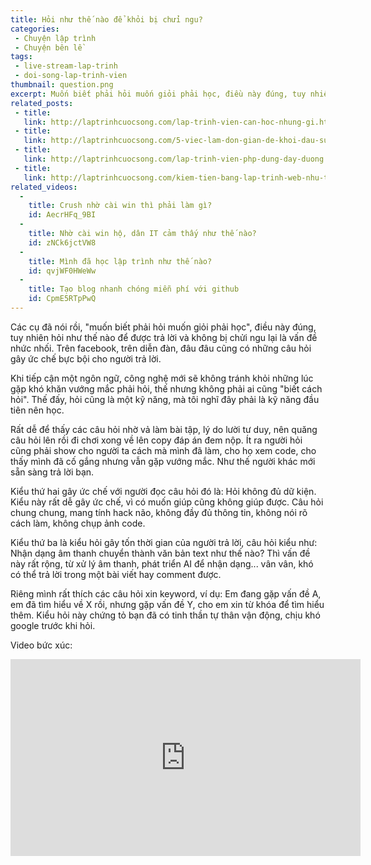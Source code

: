 ```yaml
---
title: Hỏi như thế nào để khỏi bị chửi ngu?
categories:
 - Chuyện lập trình
 - Chuyện bên lề
tags:
 - live-stream-lap-trinh
 - doi-song-lap-trinh-vien
thumbnail: question.png
excerpt: Muốn biết phải hỏi muốn giỏi phải học, điều này đúng, tuy nhiên hỏi như thế nào để được trả lời và không bị chửi ngu lại là vấn đề nhức nhối. Trên facebook, trên diễn đàn, đâu đâu cũng có những câu hỏi gây ức chế bực bội cho người trả lời.
related_posts:
 - title: 
   link: http://laptrinhcuocsong.com/lap-trinh-vien-can-hoc-nhung-gi.html
 - title: 
   link: http://laptrinhcuocsong.com/5-viec-lam-don-gian-de-khoi-dau-su-nghiep-lap-trinh-vien-nghiem-tuc.html
 - title: 
   link: http://laptrinhcuocsong.com/lap-trinh-vien-php-dung-day-duong.html
 - title: 
   link: http://laptrinhcuocsong.com/kiem-tien-bang-lap-trinh-web-nhu-the-nao.html
related_videos:
  -
    title: Crush nhờ cài win thì phải làm gì? 
    id: AecrHFq_9BI
  -
    title: Nhờ cài win hộ, dân IT cảm thấy như thế nào? 
    id: zNCk6jctVW8
  -
    title: Mình đã học lập trình như thế nào?
    id: qvjWF0HWeWw
  -
    title: Tạo blog nhanh chóng miễn phí với github
    id: CpmE5RTpPwQ
---
```


Các cụ đã nói rồi, "muốn biết phải hỏi muốn giỏi phải học", điều này đúng, tuy nhiên hỏi như thế nào để được trả lời và không bị chửi ngu lại là vấn đề nhức nhối. Trên facebook, trên diễn đàn, đâu đâu cũng có những câu hỏi gây ức chế bực bội cho người trả lời.

Khi tiếp cận một ngôn ngữ, công nghệ mới sẽ không tránh khỏi những lúc gặp khó khăn vướng mắc phải hỏi, thế nhưng không phải ai cũng "biết cách hỏi". Thế đấy, hỏi cũng là một kỹ năng, mà tôi nghĩ đây phải là kỹ năng đầu tiên nên học.

Rất dễ để thấy các câu hỏi nhờ vả làm bài tập, lý do lười tư duy, nên quăng câu hỏi lên rồi đi chơi xong về lên copy đáp án đem nộp. Ít ra người hỏi cũng phải show cho người ta cách mà mình đã làm, cho họ xem code, cho thấy mình đã cố gắng nhưng vẫn gặp vướng mắc. Như thế người khác mới sẵn sàng trả lời bạn.

Kiểu thứ hai gây ức chế với người đọc câu hỏi đó là: Hỏi không đủ dữ kiện. Kiểu này rất dễ gây ức chế, vì có muốn giúp cũng không giúp được. Câu hỏi chung chung, mang tính hack não, không đầy đủ thông tin, không nói rõ cách làm, không chụp ảnh code.

Kiểu thứ ba là kiểu hỏi gây tốn thời gian của người trả lời, câu hỏi kiểu như: Nhận dạng âm thanh chuyển thành văn bản text như thế nào? Thì vấn đề này rất rộng, từ xử lý âm thanh, phát triển AI để nhận dạng... vân vân, khó có thể trả lời trong một bài viết hay comment được.

Riêng mình rất thích các câu hỏi xin keyword, ví dụ: Em đang gặp vấn đề A, em đã tìm hiểu về X rồi, nhưng gặp vấn đề Y, cho em xin từ khóa để tìm hiểu thêm. Kiểu hỏi này chứng tỏ bạn đã có tinh thần tự thân vận động, chịu khó google trước khi hỏi.

Video bức xúc:

<div class="youtube">
<iframe width="560" height="315" src="https://www.youtube.com/embed/3KvYW1ECe4c" frameborder="0" allowfullscreen></iframe>
</div>